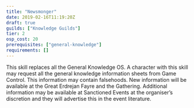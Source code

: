 ```yaml
---
title: "Newsmonger"
date: 2019-02-16T11:19:20Z
draft: true
guilds: ["Knowledge Guilds"]
tier: 2
osp_cost: 20
prerequisites: ["general-knowledge"]
requirements: []
---
```

This skill replaces all the General Knowledge <X> OS. A character with this skill may request all the general knowledge information sheets from Game Control. This information may contain falsehoods. New information will be available at the Great Erdrejan Fayre and the Gathering. Additional information may be available at Sanctioned Events at the organiser’s discretion and they will advertise this in the event literature.